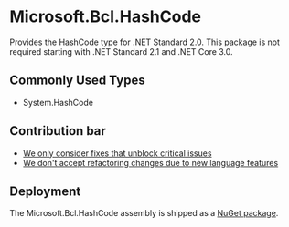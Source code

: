 # Microsoft.Bcl.HashCode

Provides the HashCode type for .NET Standard 2.0. This package is not required starting with .NET Standard 2.1 and .NET Core 3.0.

## Commonly Used Types

- System.HashCode

## Contribution bar

- [We only consider fixes that unblock critical issues](https://github.com/dotnet/runtime/blob/main/src/libraries/README.md#primary-bar)
- [We don't accept refactoring changes due to new language features](https://github.com/dotnet/runtime/blob/main/src/libraries/README.md#secondary-bars)

## Deployment

The Microsoft.Bcl.HashCode assembly is shipped as a [NuGet package](https://www.nuget.org/packages/Microsoft.Bcl.HashCode).
